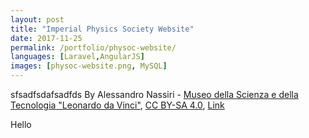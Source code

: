```yaml
---
layout: post
title: "Imperial Physics Society Website" 
date: 2017-11-25
permalink: /portfolio/physoc-website/
languages: [Laravel,AngularJS]
images: [physoc-website.png, MySQL]
---
```



sfsadfsdafsadfds
By Alessandro Nassiri - <a href="https://en.wikipedia.org/wiki/en:Museo_della_Scienza_e_della_Tecnologia_%22Leonardo_da_Vinci%22" class="extiw" title="w:en:Museo della Scienza e della Tecnologia &quot;Leonardo da Vinci&quot;">Museo della Scienza e della Tecnologia "Leonardo da Vinci"</a>, <a href="https://creativecommons.org/licenses/by-sa/4.0" title="Creative Commons Attribution-Share Alike 4.0">CC BY-SA 4.0</a>, <a href="https://commons.wikimedia.org/w/index.php?curid=47910919">Link</a>

Hello